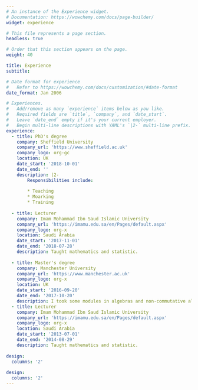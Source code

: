 ```yaml
---
# An instance of the Experience widget.
# Documentation: https://wowchemy.com/docs/page-builder/
widget: experience

# This file represents a page section.
headless: true

# Order that this section appears on the page.
weight: 40

title: Experience
subtitle:

# Date format for experience
#   Refer to https://wowchemy.com/docs/customization/#date-format
date_format: Jan 2006

# Experiences.
#   Add/remove as many `experience` items below as you like.
#   Required fields are `title`, `company`, and `date_start`.
#   Leave `date_end` empty if it's your current employer.
#   Begin multi-line descriptions with YAML's `|2-` multi-line prefix.
experience:
  - title: PhD's degree
    company: Sheffield University
    company_url: 'https://www.sheffield.ac.uk'
    company_logo: org-gc
    location: UK
    date_start: '2018-10-01'
    date_end: ''
    description: |2-
        Responsibilities include:
        
        * Teaching
        * Moarking
        * Training
        
  - title: Lecturer
    company: Imam Mohammad Ibn Saud Islamic University
    company_url: 'https://imamu.edu.sa/en/Pages/default.aspx'
    company_logo: org-x
    location: Saudi Arabia
    date_start: '2017-11-01'
    date_end: '2018-07-28'
    description: Taught mathematics and statistic.
    
  - title: Master's degree
    company: Manchester University 
    company_url: 'https://www.manchester.ac.uk'
    company_logo: org-x
    location: UK
    date_start: '2016-09-20'
    date_end: '2017-10-20'
    description: I took some modules in algebras and non-commutative algebras, I did short project in the Mathieu group $M_{24}$ and I wrote my dissertation, classified some simple finite groups, in particaular, the Leech Lattice and Conway groups and this work was done under the supervision of Prof. Peter Rolwley.
  - title: Lecturer
    company: Imam Mohammad Ibn Saud Islamic University
    company_url: 'https://imamu.edu.sa/en/Pages/default.aspx'
    company_logo: org-x
    location: Saudi Arabia
    date_start: '2013-07-01'
    date_end: '2014-08-29'
    description: Taught mathematics and statistic.
  
design:
  columns: '2'
  
design:
  columns: '2'
---
```

